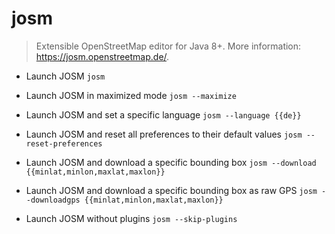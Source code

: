 # josm
> Extensible OpenStreetMap editor for Java 8+.
> More information: <https://josm.openstreetmap.de/>.

- Launch JOSM
`josm`

- Launch JOSM in maximized mode
`josm --maximize`

- Launch JOSM and set a specific language
`josm --language {{de}}`

- Launch JOSM and reset all preferences to their default values
`josm --reset-preferences`

- Launch JOSM and download a specific bounding box
`josm --download {{minlat,minlon,maxlat,maxlon}}`

- Launch JOSM and download a specific bounding box as raw GPS
`josm --downloadgps {{minlat,minlon,maxlat,maxlon}}`

- Launch JOSM without plugins
`josm --skip-plugins`
